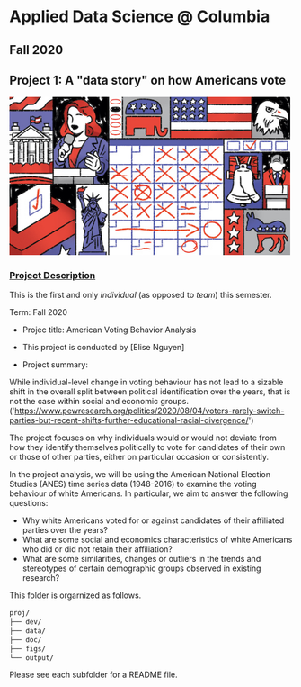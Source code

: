 # Applied Data Science @ Columbia
## Fall 2020
## Project 1: A "data story" on how Americans vote

<img src="figs/title1.jpeg" width="500">

### [Project Description](doc/)
This is the first and only *individual* (as opposed to *team*) this semester. 

Term: Fall 2020

+ Projec title: American Voting Behavior Analysis
+ This project is conducted by [Elise Nguyen]

+ Project summary: 

While individual-level change in voting behaviour has not lead to a sizable shift in the overall split between political identification over the years, that is not the case within social and economic groups. 
('https://www.pewresearch.org/politics/2020/08/04/voters-rarely-switch-parties-but-recent-shifts-further-educational-racial-divergence/')

The project focuses on why individuals would or would not deviate from how they identify themselves politically to vote for candidates of their own or those of
other parties, either on particular occasion or consistently. 

In the project analysis, we will be using the American National Election Studies (ANES) time series data (1948-2016) to examine the voting behaviour of white Americans. In particular, we aim to answer the following questions:

- Why white Americans voted for or against candidates of their affiliated parties over the years?
- What are some social and economics characteristics of white Americans who did or did not retain their affiliation?
- What are some similarities, changes or outliers in the trends and stereotypes of certain demographic groups observed in existing research?

This folder is orgarnized as follows.

```
proj/
├── dev/
├── data/
├── doc/
├── figs/
└── output/
```

Please see each subfolder for a README file.
